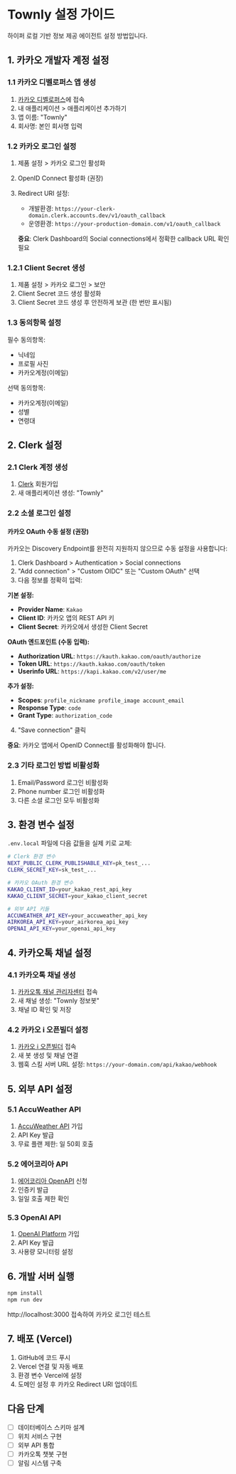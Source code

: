 # Townly 설정 가이드

하이퍼 로컬 기반 정보 제공 에이전트 설정 방법입니다.

## 1. 카카오 개발자 계정 설정

### 1.1 카카오 디벨로퍼스 앱 생성
1. [카카오 디벨로퍼스](https://developers.kakao.com/)에 접속
2. 내 애플리케이션 > 애플리케이션 추가하기
3. 앱 이름: "Townly"
4. 회사명: 본인 회사명 입력

### 1.2 카카오 로그인 설정
1. 제품 설정 > 카카오 로그인 활성화
2. OpenID Connect 활성화 (권장)
3. Redirect URI 설정:
   - 개발환경: `https://your-clerk-domain.clerk.accounts.dev/v1/oauth_callback`
   - 운영환경: `https://your-production-domain.com/v1/oauth_callback`
   
   **중요**: Clerk Dashboard의 Social connections에서 정확한 callback URL 확인 필요

### 1.2.1 Client Secret 생성
1. 제품 설정 > 카카오 로그인 > 보안
2. Client Secret 코드 생성 활성화
3. Client Secret 코드 생성 후 안전하게 보관 (한 번만 표시됨)

### 1.3 동의항목 설정
필수 동의항목:
- 닉네임
- 프로필 사진
- 카카오계정(이메일)

선택 동의항목:
- 카카오계정(이메일)
- 성별
- 연령대

## 2. Clerk 설정

### 2.1 Clerk 계정 생성
1. [Clerk](https://clerk.com/) 회원가입
2. 새 애플리케이션 생성: "Townly"

### 2.2 소셜 로그인 설정

#### 카카오 OAuth 수동 설정 (권장)
카카오는 Discovery Endpoint를 완전히 지원하지 않으므로 수동 설정을 사용합니다:

1. Clerk Dashboard > Authentication > Social connections
2. "Add connection" > "Custom OIDC" 또는 "Custom OAuth" 선택
3. 다음 정보를 정확히 입력:

**기본 설정:**
- **Provider Name**: `Kakao`
- **Client ID**: 카카오 앱의 REST API 키
- **Client Secret**: 카카오에서 생성한 Client Secret

**OAuth 엔드포인트 (수동 입력):**
- **Authorization URL**: `https://kauth.kakao.com/oauth/authorize`
- **Token URL**: `https://kauth.kakao.com/oauth/token`
- **Userinfo URL**: `https://kapi.kakao.com/v2/user/me`

**추가 설정:**
- **Scopes**: `profile_nickname profile_image account_email`
- **Response Type**: `code`
- **Grant Type**: `authorization_code`

4. "Save connection" 클릭

**중요**: 카카오 앱에서 OpenID Connect를 활성화해야 합니다.

### 2.3 기타 로그인 방법 비활성화
1. Email/Password 로그인 비활성화
2. Phone number 로그인 비활성화
3. 다른 소셜 로그인 모두 비활성화

## 3. 환경 변수 설정

`.env.local` 파일에 다음 값들을 실제 키로 교체:

```bash
# Clerk 환경 변수
NEXT_PUBLIC_CLERK_PUBLISHABLE_KEY=pk_test_...
CLERK_SECRET_KEY=sk_test_...

# 카카오 OAuth 환경 변수
KAKAO_CLIENT_ID=your_kakao_rest_api_key
KAKAO_CLIENT_SECRET=your_kakao_client_secret

# 외부 API 키들
ACCUWEATHER_API_KEY=your_accuweather_api_key
AIRKOREA_API_KEY=your_airkorea_api_key
OPENAI_API_KEY=your_openai_api_key
```

## 4. 카카오톡 채널 설정

### 4.1 카카오톡 채널 생성
1. [카카오톡 채널 관리자센터](https://center-pf.kakao.com/) 접속
2. 새 채널 생성: "Townly 정보봇"
3. 채널 ID 확인 및 저장

### 4.2 카카오 i 오픈빌더 설정
1. [카카오 i 오픈빌더](https://i.kakao.com/) 접속
2. 새 봇 생성 및 채널 연결
3. 웹훅 스킬 서버 URL 설정: `https://your-domain.com/api/kakao/webhook`

## 5. 외부 API 설정

### 5.1 AccuWeather API
1. [AccuWeather API](https://developer.accuweather.com/) 가입
2. API Key 발급
3. 무료 플랜 제한: 일 50회 호출

### 5.2 에어코리아 API
1. [에어코리아 OpenAPI](https://www.airkorea.or.kr/web/contents/contentView/?pMENU_NO=138&cntnts_no=74) 신청
2. 인증키 발급
3. 일일 호출 제한 확인

### 5.3 OpenAI API
1. [OpenAI Platform](https://platform.openai.com/) 가입
2. API Key 발급
3. 사용량 모니터링 설정

## 6. 개발 서버 실행

```bash
npm install
npm run dev
```

http://localhost:3000 접속하여 카카오 로그인 테스트

## 7. 배포 (Vercel)

1. GitHub에 코드 푸시
2. Vercel 연결 및 자동 배포
3. 환경 변수 Vercel에 설정
4. 도메인 설정 후 카카오 Redirect URI 업데이트

## 다음 단계

- [ ] 데이터베이스 스키마 설계
- [ ] 위치 서비스 구현
- [ ] 외부 API 통합
- [ ] 카카오톡 챗봇 구현
- [ ] 알림 시스템 구축
